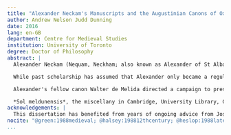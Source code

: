 ```yaml
---
title: "Alexander Neckam's Manuscripts and the Augustinian Canons of Oxford and Cirencester"
author: Andrew Nelson Judd Dunning
date: 2016
lang: en-GB
department: Centre for Medieval Studies
institution: University of Toronto
degree: Doctor of Philosophy
abstract: |
  Alexander Neckam (Nequam, Neckham; also known as Alexander of St Albans; 1157–1217) was a teacher and Augustinian canon, leading St Mary's Abbey in Cirencester as abbot from 1213 to 1217, where he took part in royal and papal operations. His extensive writings are typically studied according to genre (grammatical treatises, commentaries, sermons, poetry) and assumed to be directed to two separate audiences, scholastic and monastic. This dissertation shows that Alexander's works form a more coherent whole by considering them within the historical circumstances of his career and the intellectual context of the Augustinian order.

  While past scholarship has assumed that Alexander only became a regular canon *c.*1197 at Cirencester, he more likely had already joined the Augustinians in Oxford, where he moved *c.*1190 and was associated with the Priory of St Frideswide (now Christ Church). The order's influence shaped Alexander's largest body of writings: his commentaries on the biblical wisdom books, often thought of as encyclopedias but better understood using his own label of *meditationes*. These reify the idea of meditation as a natural step in the progression of learning, as promoted by figures such as Hugh of St Victor. Alexander viewed this as a means of caring for souls, promoting female figures as universal models of holy living and seeking closer cooperation between religious orders.

  Alexander's fellow canon Walter de Melida directed a campaign to preserve and promulgate these writings. Walter's work is reconstructed here from cartularies, letters, and palaeographical analysis of manuscripts. His efforts were outwardly focused, using books to pursue closer relationships with Cirencester's neighbours.

  *Sol meldunensis*, the miscellany in Cambridge, University Library, Gg.6.42, is here identified as having been created by Geoffrey Brito, who as Alexander's nephew and a canon at Cirencester personally benefited from the preservation of the abbot's memory. He presented the collection to Geoffrey, abbot of Malmesbury from 1246 to 1260, and the two houses exchanged the book with successive additions, continuing a literary relationship dating to the time of Robert of Cricklade and William of Malmesbury, and providing a fitting monument to the abbot.
acknowledgements: |
  This dissertation has benefited from years of ongoing advice from Joseph Goering – who unwittingly triggered the enterprise through a 962-word entry in the *Oxford Dictionary of National Biography* [@goering:2004neckam] – as well as that of Alexander Andrée and Alexandra Gillespie. Countless others at the University of Toronto and abroad have offered support and guidance; I am especially grateful for the criticism of Faith Wallis of McGill University, and of James Ginther, who served as examiners. Research was facilitated by the collection of the library of the Pontifical Institute of Mediaeval Studies. The examination of manuscripts was made possible through a grant from the Social Sciences and Humanities Research Council of Canada, and I am grateful to the institutions who allowed me access to their books: Cambridge University Library; Gonville and Caius College, Cambridge; Pembroke College, Cambridge; Trinity College, Cambridge; the National Library of Scotland, Edinburgh; All Souls' College, Oxford; Balliol College, Oxford; the Bodleian Library, Oxford; Corpus Christi College, Oxford; Jesus College, Oxford; Lincoln College, Oxford; Magdalen College, Oxford; Merton College, Oxford; New College, Oxford; St John's College, Oxford; the British Library, London; and the Lambeth Palace Library. I owe particular gratitude to the institutions who allowed photography of their manuscripts and their reproduction here, enabling much more detailed examination than would otherwise have been possible. Above all, this dissertation owes its existence to Susan, a constant source of encouragement and wise counsel.
nocite: "@green:1988medieval; @halsey:198812thcentury; @heslop:1988late; @hinton:1968bicester; @munby:1988christ; @blair:1987saint; @blair:1988frideswides; @blair:1988thornbury; @beecham:1887history; @breeze:2010gildas; @brown:1904gloucestershire; @dietz:2001englische; @evans:1976collegiate; @evans:1989cirencesters; @evans:1991cirencester; @evans:1993cirencester; @fuller:1932medieval; @fuller:1892cirencester; @fuller:1884cirencester; @fuller:1892parish; @fuller:1893register; @gullick:1990twelfthcentury; @gullick:1996scribe; @davray:2005medieval; @brundage:1986marriage; @brooke:1994medieval; @dickinson:1951english; @dickinson:1962canonici; @dickinson:1967constructions"
...
```

